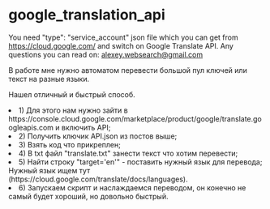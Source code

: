 # google_translation_api
You need "type": "service_account" json file which you can get from https://cloud.google.com/ and switch on Google Translate API.
Any questions you can read on: alexey.websearch@gmail.com

<p>В работе мне нужно автоматом перевести большой пул ключей или текст на разные языки.</p>
<p>Нашел отличный и быстрый способ.</p>
<li>1) Для этого нам нужно зайти в https://console.cloud.google.com/marketplace/product/google/translate.googleapis.com и включить API;</li>
<li>2) Получить ключик API.json из постов выше;</li>
<li>3) Взять код что прикреплен;</li>
<li>4) В txt файл "translate.txt" занести текст что хотим перевести;</li>
<li>5) Найти строку "target='en'" - поставить нужный язык для перевода; Нужный язык ищем тут (https://cloud.google.com/translate/docs/languages).</li>
<li>6) Запускаем скрипт и наслаждаемся переводом, он конечно не самый будет хороший, но довольно быстрый.</li>
